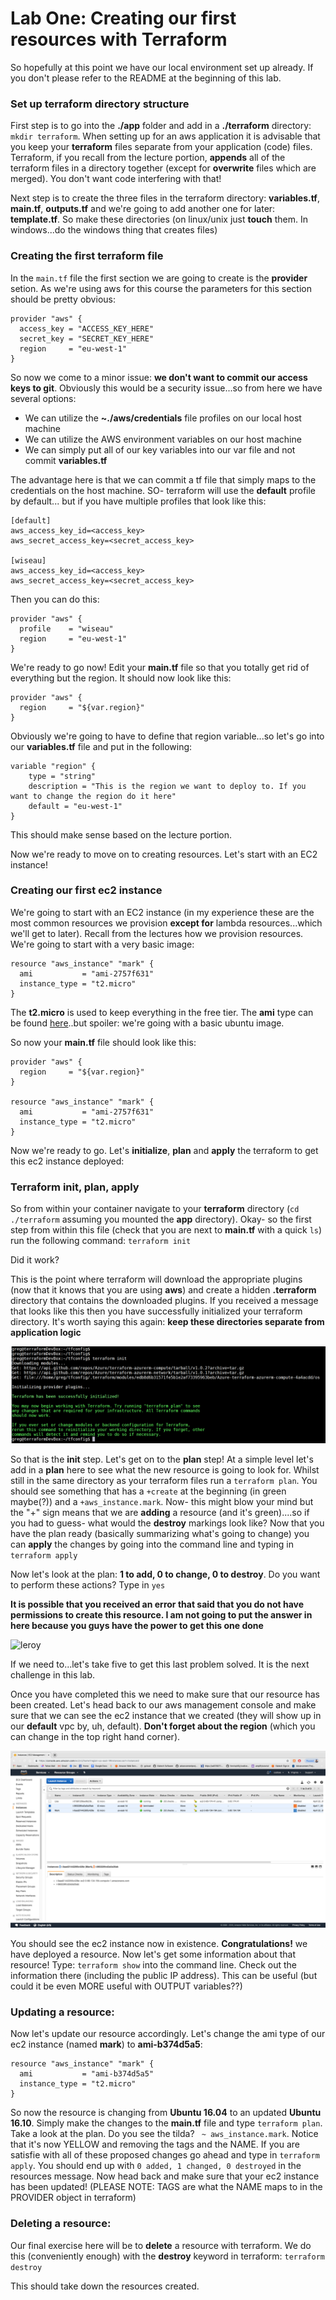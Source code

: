 # Lab One: Creating our first resources with Terraform

So hopefully at this point we have our local environment set up already. If you don't please refer to the README at the beginning of this lab.

### Set up terraform directory structure

First step is to go into the **./app** folder and add in a **./terraform** directory: `mkdir terraform`.
When setting up for an aws application it is advisable that you keep your **terraform** files separate from your application (code) files. Terraform, if you recall from the lecture portion, __appends__ all of the terraform files in a directory together (except for __overwrite__ files which are merged). You don't want code interfering with that!

Next step is to create the three files in the terraform directory: **variables.tf**, **main.tf**, **outputs.tf** and we're going to add another one for later: **template.tf**. So make these directories (on linux/unix just **touch** them. In windows...do the windows thing that creates files)

### Creating the first terraform file

In the `main.tf` file the first section we are going to create is the **provider** setion. As we're using aws for this course the parameters for this section should be pretty obvious:

```
provider "aws" {
  access_key = "ACCESS_KEY_HERE"
  secret_key = "SECRET_KEY_HERE"
  region     = "eu-west-1"
}
```

So now we come to a minor issue: __we don't want to commit our access keys to git__. Obviously this would be a security issue...so from here we have several options:

* We can utilize the __~./aws/credentials__ file profiles on our local host machine
* We can utilize the AWS environment variables on our host machine
* We can simply put all of our key variables into our var file and not commit **variables.tf**


The advantage here is that we can commit a tf file that simply maps to the credentials on the host machine. SO- terraform will use the **default** profile by default... but if you have multiple profiles that look like this:

```
[default]
aws_access_key_id=<access_key>
aws_secret_access_key=<secret_access_key>

[wiseau]
aws_access_key_id=<access_key>
aws_secret_access_key=<secret_access_key>
```

Then you can do this:

```
provider "aws" {
  profile    = "wiseau"
  region     = "eu-west-1"
}
```


We're ready to go now! Edit your **main.tf** file so that you totally get rid of everything but the region. It should now look like this:

```
provider "aws" {
  region     = "${var.region}"
}
```

Obviously we're going to have to define that region variable...so let's go into our **variables.tf** file and put in the following:

```
variable "region" {
    type = "string"
    description = "This is the region we want to deploy to. If you want to change the region do it here"
    default = "eu-west-1"
}
```

This should make sense based on the lecture portion.

Now we're ready to move on to creating resources. Let's start with an EC2 instance!

### Creating our first ec2 instance

We're going to start with an EC2 instance (in my experience these are the most common resources we provision __except for__ lambda resources...which we'll get to later). Recall from the lectures how we provision resources. We're going to start with a very basic image:

```
resource "aws_instance" "mark" {
  ami           = "ami-2757f631"
  instance_type = "t2.micro"
}
```

The **t2.micro** is used to keep everything in the free tier. The **ami** type can be found [here](https://cloud-images.ubuntu.com/locator/ec2/)..but spoiler: we're going with a basic ubuntu image.

So now your **main.tf** file should look like this:

```
provider "aws" {
  region     = "${var.region}"
}

resource "aws_instance" "mark" {
  ami           = "ami-2757f631"
  instance_type = "t2.micro"
}
```
Now we're ready to go. Let's **initialize**, **plan** and **apply** the terraform to get this ec2 instance deployed:

### Terraform init, plan, apply

So from within your container navigate to your **terraform** directory (`cd ./terraform` assuming you mounted the **app** directory).
Okay- so the first step from within this file (check that you are next to **main.tf** with a quick `ls`) run the following command: `terraform init`

Did it work? 

This is the point where terraform will download the appropriate plugins (now that it knows that you are using **aws**) and create a hidden **.terraform** directory that contains the downloaded plugins. If you received a message that looks like this then you have successfully initialized your terraform directory. It's worth saying this again: **keep these directories separate from application logic**

![terraforminit](./images/terraforminit.png)

So that is the __init__ step. 
Let's get on to the __plan__ step! 
At a simple level let's add in a __plan__ here to see what the new resource is going to look for. Whilst still in the same directory as your terraform files run a `terraform plan`. You should see something that has a `+create` at the beginning (in green maybe(?)) and a `+aws_instance.mark`. 
Now- this might blow your mind but the "+" sign means that we are __adding__ a resource (and it's green)....so if you had to guess- what would the __destroy__ markings look like?
Now that you have the plan ready (basically summarizing what's going to change) you can __apply__ the changes by going into the command line and typing in `terraform apply`

Now let's look at the plan: **1 to add, 0 to change, 0 to destroy**.
Do you want to perform these actions? 
Type in `yes`


**It is possible that you received an error that said that you do not have permissions to create this resource. I am not going to put the answer in here because you guys have the power to get this one done**

![leroy](./images/leroy.jpeg)

If we need to...let's take five to get this last problem solved. It is the next challenge in this lab.

Once you have completed this we need to make sure that our resource has been created. Let's head back to our aws management console and make sure that we can see the ec2 instance that we created (they will show up in our **default** vpc by, uh, default). **Don't forget about the region** (which you can change in the top right hand corner).

![ec2prove](./images/proveec2.png)

You should see the ec2 instance now in existence. **Congratulations!** we have deployed a resource. 
Now let's get some information about that resource!
Type: `terraform show` into the command line. Check out the information there (including the public IP address). This can be useful (but could it be even MORE useful with OUTPUT variables??)

### Updating a resource:
Now let's update our resource accordingly. Let's change the ami type of our ec2 instance (named **mark**) to **ami-b374d5a5**:

```
resource "aws_instance" "mark" {
  ami           = "ami-b374d5a5"
  instance_type = "t2.micro"
}
```

So now the resource is changing from **Ubuntu 16.04** to an updated **Ubuntu 16.10**. Simply make the changes to the **main.tf** file and type `terraform plan`. Take a look at the plan. Do you see the tilda? ` ~ aws_instance.mark`.
Notice that it's now YELLOW and removing the tags and the NAME. 
If you are satisfie with all of these proposed changes go ahead and type in `terraform apply`.
You should end up with `0 added, 1 changed, 0 destroyed` in the resources message. Now head back and make sure that your ec2 instance has been updated! (PLEASE NOTE: TAGS are what the NAME maps to in the PROVIDER object in terraform)

### Deleting a resource:
Our final exercise here will be to **delete** a resource with terraform.
We do this (conveniently enough) with the **destroy** keyword in terraform:
`terraform destroy`

This should take down the resources created.
